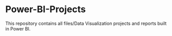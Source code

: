 # Power-BI-Projects
This repository contains all files/Data Visualization projects and reports built in Power BI.
